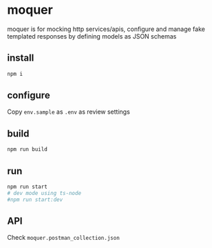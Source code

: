 # moquer
moquer is for mocking http services/apis, configure and manage fake templated responses by defining models as JSON schemas

## install

```sh
npm i
```

## configure

Copy `env.sample` as `.env` as review settings

## build

```sh
npm run build
```

## run 

```sh
npm run start
# dev mode using ts-node
#npm run start:dev
```

## API

Check `moquer.postman_collection.json`
